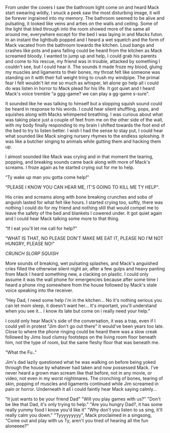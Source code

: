 

From under the covers I saw the bathroom light come on and heard Mack start swearing wildly, I snuck a peek saw the most disturbing image, it will be forever ingrained into my memory. The bathroom seemed to be alive and pulsating, it looked like veins and arties on the walls and ceiling. Some of the light that bled through into the room showed more of the same all around me, everywhere except for the bed I was laying in and Macks futon. In an instant the lightbulb popped and I heard a wet squelch and the form of Mack vacated from the bathroom towards the kitchen. Loud bangs and crashes like pots and pans falling could be heard from the kitchen as Mack screamed bloody. I wanted to jump up and help, I could grab his parents and come to his rescue, my friend was in trouble, attacked by something I couldn't see, but I could hear it. The sounds it made froze my blood, gluing my muscles and ligaments to their bones, my throat felt like someone was standing on it with their full weight tring to crush my windpipe. The primal fear I felt wouldn't let me so much as whisper, let alone go help all i could do was listen in horror to Mack plead for his life. It got quiet and I heard 
Mack's voice tremble
“a ggg-game? we can play a gg-game s-sure". 

It sounded like he was talking to himself but a slopping squish sound could be heard in response to his words. I could hear silent shuffling, pops, and squishes along with Macks whimpered breathing. I was curious about what was taking place just a couple of feet from me on the other side of the wall, with my body finally responding to my brain I shifted towards the foot end of the bed to try to listen better. I wish I had the sense to stay put, I could hear what sounded like Mack singing nursery rhymes to the endless sploshing. It was like a butcher singing to animals while gutting them and hacking them up. 

I almost sounded like Mack was crying and in that moment the tearing, popping, and breaking sounds came back along with more of Mack's screams. I froze again as he started crying out for me to help. 

“Ty wake up man you gotta come help!"

“PLEASE I KNOW YOU CAN HEAR ME, IT'S GOING TO KILL ME TY HELP".

His cries and screams along with bone breaking crunches and sobs of anguish lasted for what felt like hours. I started crying too, softly, there was nothing I could do for my friend and nothing still that would compel me to leave the safety of the bed and blankets I cowered under. It got quiet again and I could hear Mack talking some more to that thing.

“If I eat you'll let me call for help?" 

“WHAT IS THAT, NO PLEASE DON'T MAKE ME EAT IT, PLEASE NO I'M NOT HUNGRY, PLEASE NO!"

*CRUNCH* 
*SLORP* 
*SQUISH* 

More sounds of breaking, wet pulsating splashes, and Mack's anguished cries filled the otherwise silent night air, after a few gulps and heavy panting from Mack I heard something new, a clacking on plastic. I could only assume it was the wall phone for emergencies because after some time I heard a phone ring somewhere from the house followed by Mack's stale voice speaking into the receiver.

“Hey Dad, I need some help i'm in the kitchen... No it's nothing serious you can let mom sleep, it doesn't want her... It's important, you'll understand when you see it... I know its late but come on i really need your help."

I could only hear Mack's side of the conversation, it was a trap, even if I could yell in protest "Jim don't go out there" it would've been years too late. Close to where the phone ringing could be heard there was a slow creak followed by Jims loud clumsy footsteps on the living room floor beneath him, not the type of room, but the same fleshy floor that was beneath me. 

“What the Fu.."

Jim's dad lazily questioned what he was walking on before being yoked through the house by whatever had taken and now possessed Mack. I've never heard a grown man scream like that before, not in any movie, or video, not even in my worst nightmares. The cronching of bones, tearing of skin, popping of muscles and ligaments continued while Jim screamed in pain or horror. Underneath it all i could faintly hear Mack saying calmly...

“It just wants to be your friend Dad"
"Will you play games with us?"
"Don't be like that Dad, it's only trying to help."
"Are you hungry Dad?, it has some really yummy food I know you'd like it"
"Why don't you listen to us sing, it'll really calm you down."
"Tyyyyyyyyy", Mack proclaimed in a singsong, "Come out and play with us Ty, aren't you tired of hearing all the fun aloneeee?"